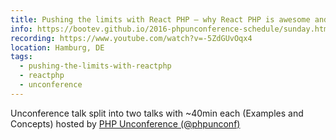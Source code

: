 ```yaml
---
title: Pushing the limits with React PHP – why React PHP is awesome and why you should care
info: https://bootev.github.io/2016-phpunconference-schedule/sunday.html
recording: https://www.youtube.com/watch?v=-5ZdGUvOqx4
location: Hamburg, DE
tags:
  - pushing-the-limits-with-reactphp
  - reactphp
  - unconference
---
```

Unconference talk split into two talks with ~40min each (Examples and Concepts) hosted by <a href="https://www.php-unconference.de/">PHP Unconference (@phpunconf)</a>
